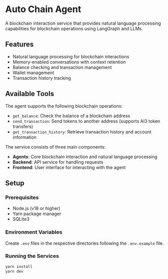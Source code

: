 # Auto Chain Agent

A blockchain interaction service that provides natural language processing capabilities for blockchain operations using LangGraph and LLMs.

## Features

- Natural language processing for blockchain interactions
- Memory-enabled conversations with context retention
- Balance checking and transaction management
- Wallet management
- Transaction history tracking

## Available Tools

The agent supports the following blockchain operations:

- `get_balance`: Check the balance of a blockchain address
- `send_transaction`: Send tokens to another address (supports AI3 token transfers)
- `get_transaction_history`: Retrieve transaction history and account information

The service consists of three main components:

- **Agents**: Core blockchain interaction and natural language processing
- **Backend**: API service for handling requests
- **Frontend**: User interface for interacting with the agent

## Setup

### Prerequisites

- Node.js (v18 or higher)
- Yarn package manager
- SQLite3

### Environment Variables

Create `.env` files in the respective directories following the `.env.example` file.

### Running the Services

```bash
yarn install
yarn dev
```
